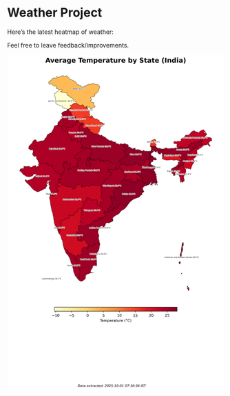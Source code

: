 # Weather Project

Here’s the latest heatmap of weather:

Feel free to leave feedback/improvements.

![India Heatmap](docs/assets/india_heatmap.png?v=DC8694)
